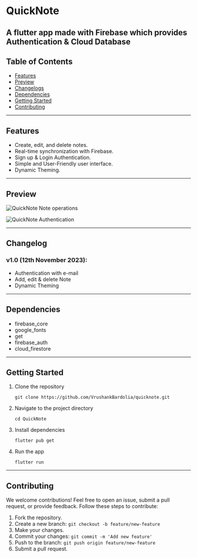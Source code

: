 # QuickNote

A flutter app made with Firebase which provides Authentication & Cloud Database
---
## Table of Contents
- [Features](#features)
- [Preview](#Preview)
- [Changelogs](#changelog)
- [Dependencies](#Dependencies)
- [Getting Started](#getting-started)
- [Contributing](#contributing)

---
## Features
- Create, edit, and delete notes.
- Real-time synchronization with Firebase.
- Sign up & Login Authentication.
- Simple and User-Friendly user interface.
- Dynamic Theming.

---
## Preview
![QuickNote Note operations](https://github.com/VrushankBardolia/quicknote/assets/102452902/f776f83d-7898-45ff-8771-cd7397658e56)

![QuickNote Authentication](https://github.com/VrushankBardolia/quicknote/assets/102452902/a92d0ad6-1bb0-40ea-8deb-4cbcb6582b0e)

---
## Changelog
### v1.0 (12th November 2023):
- Authentication with e-mail
- Add, edit & delete Note
- Dynamic Theming

---
## Dependencies
- firebase_core
- google_fonts
- get
- firebase_auth
- cloud_firestore

---
## Getting Started
1. Clone the repository
   
   ```
   git clone https://github.com/VrushankBardolia/quicknote.git
   ```
   
2. Navigate to the project directory

   ```
   cd QuickNote
   ```
   
3. Install dependencies

   ```
   flutter pub get
   ```

4. Run the app
   ```
   flutter run
   ```
---
## Contributing

We welcome contributions! Feel free to open an issue, submit a pull request, or provide feedback. Follow these steps to contribute:

1. Fork the repository.
2. Create a new branch: `git checkout -b feature/new-feature`
3. Make your changes.
4. Commit your changes: `git commit -m 'Add new feature'`
5. Push to the branch: `git push origin feature/new-feature`
6. Submit a pull request.

